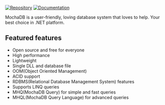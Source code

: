 [![Repository](https://img.shields.io/badge/Repository-BLUE.svg?style=flat-square)](https://github.com/mertcandav/MochaDB) [![Documentation](https://img.shields.io/badge/Documentation-YELLOW.svg?style=flat-square)](https://github.com/mertcandav/MochaDB/tree/master/docs)


MochaDB is a user-friendly, loving database system that loves to help.
Your best choice in .NET platform.

## Featured features

+ Open source and free for everyone
+ High performance
+ Lightweight
+ Single DLL and database file
+ OOM(Object Oriented Management)
+ ACID support
+ RDBMS(Relational Database Management System) features
+ Supports LINQ queries
+ MHQ(MochaDB Query) for simple and fast queries
+ MHQL(MochaDB Query Language) for advanced queries
